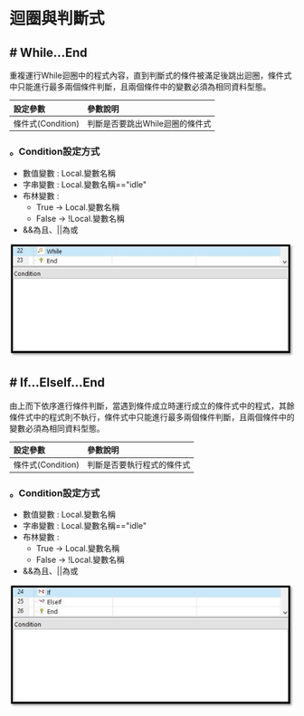 # 迴圈與判斷式

## \# While...End

重複運行While迴圈中的程式內容，直到判斷式的條件被滿足後跳出迴圈，條件式中只能進行最多兩個條件判斷，且兩個條件中的變數必須為相同資料型態。

| 設定參數 | 參數說明 |
| :--- | :--- |
| 條件式\(Condition\) | 判斷是否要跳出While迴圈的條件式 |

### 。Condition設定方式

* 數值變數 : Local.變數名稱
* 字串變數 : Local.變數名稱=="idle"
* 布林變數 :
  * True -&gt; Local.變數名稱
  * False -&gt; !Local.變數名稱
* &&為且、\|\|為或

![](../../../../.gitbook/assets/while.jpg)

## \# If...ElseIf...End

由上而下依序進行條件判斷，當遇到條件成立時運行成立的條件式中的程式，其餘條件式中的程式則不執行，條件式中只能進行最多兩個條件判斷，且兩個條件中的變數必須為相同資料型態。

| 設定參數 | 參數說明 |
| :--- | :--- |
| 條件式\(Condition\) | 判斷是否要執行程式的條件式 |

### 。Condition設定方式

* 數值變數 : Local.變數名稱
* 字串變數 : Local.變數名稱=="idle"
* 布林變數 :
  * True -&gt; Local.變數名稱
  * False -&gt; !Local.變數名稱
* &&為且、\|\|為或

![](../../../../.gitbook/assets/if-1.jpg)

